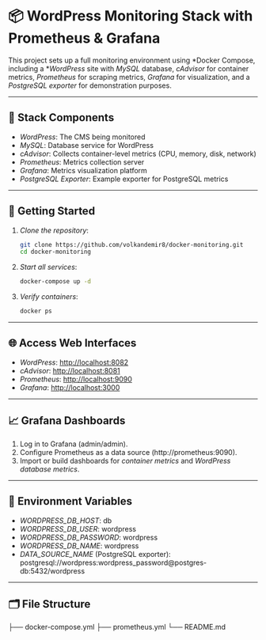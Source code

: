 # 📦 WordPress Monitoring Stack with Prometheus & Grafana

This project sets up a full monitoring environment using *Docker Compose, including a **WordPress* site with *MySQL* database, *cAdvisor* for container metrics, *Prometheus* for scraping metrics, *Grafana* for visualization, and a *PostgreSQL exporter* for demonstration purposes.

---

## 🧱 Stack Components

* *WordPress*: The CMS being monitored
* *MySQL*: Database service for WordPress
* *cAdvisor*: Collects container-level metrics (CPU, memory, disk, network)
* *Prometheus*: Metrics collection server
* *Grafana*: Metrics visualization platform
* *PostgreSQL Exporter*: Example exporter for PostgreSQL metrics

---

## 🚀 Getting Started

1. *Clone the repository*:

   ```bash
   git clone https://github.com/volkandemir8/docker-monitoring.git
   cd docker-monitoring
    ```

2. *Start all services*:

   ```bash
   docker-compose up -d
   ```

3. *Verify containers*:

   ```bash
   docker ps
   ```

---

## 🌐 Access Web Interfaces

* *WordPress*: [http://localhost:8082](http://localhost:8082)
* *cAdvisor*: [http://localhost:8081](http://localhost:8081)
* *Prometheus*: [http://localhost:9090](http://localhost:9090)
* *Grafana*: [http://localhost:3000](http://localhost:3000)

---

## 📈 Grafana Dashboards

1. Log in to Grafana (admin/admin).
2. Configure Prometheus as a data source (http://prometheus:9090).
3. Import or build dashboards for *container metrics* and *WordPress database metrics*.

---

## 🔧 Environment Variables

* *WORDPRESS\_DB\_HOST*: db
* *WORDPRESS\_DB\_USER*: wordpress
* *WORDPRESS\_DB\_PASSWORD*: wordpress
* *WORDPRESS\_DB\_NAME*: wordpress
* *DATA\_SOURCE\_NAME* (PostgreSQL exporter): postgresql://wordpress:wordpress_password@postgres-db:5432/wordpress

---

## 🗂 File Structure


├── docker-compose.yml
├── prometheus.yml
└── README.md
